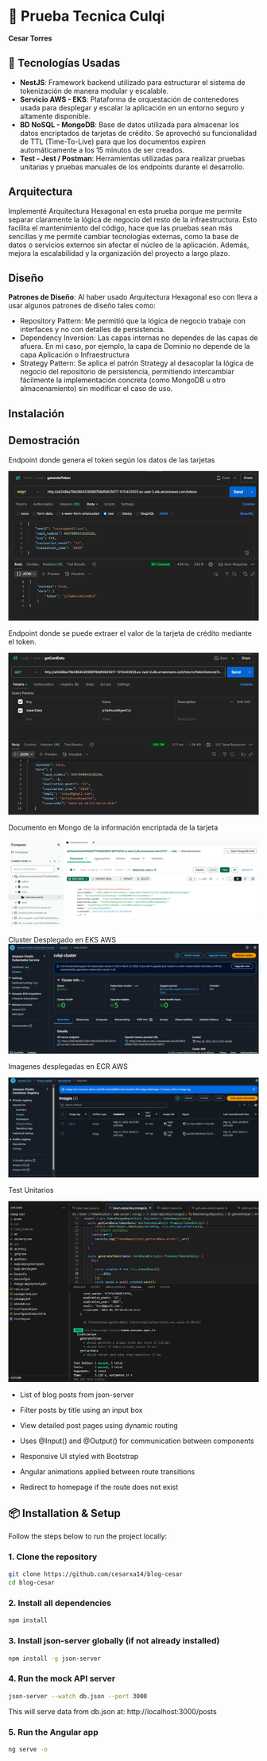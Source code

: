 # 📝 Prueba Tecnica Culqi

**Cesar Torres** 

## 🚀 Tecnologías Usadas

- **NestJS**: Framework backend utilizado para estructurar el sistema de tokenización de manera modular y escalable.
- **Servicio AWS - EKS**: Plataforma de orquestación de contenedores usada para desplegar y escalar la aplicación en un entorno seguro y altamente disponible.
- **BD NoSQL - MongoDB**: Base de datos utilizada para almacenar los datos encriptados de tarjetas de crédito. Se aprovechó su funcionalidad de TTL (Time-To-Live) para que los documentos expiren automáticamente a los 15 minutos de ser creados.
- **Test - Jest / Postman**: Herramientas utilizadas para realizar pruebas unitarias y pruebas manuales de los endpoints durante el desarrollo.

## Arquitectura

Implementé Arquitectura Hexagonal en esta prueba porque me permite separar claramente la lógica de negocio del resto de la infraestructura. Esto facilita el mantenimiento del código, hace que las pruebas sean más sencillas y me permite cambiar tecnologías externas, como la base de datos o servicios externos sin afectar el núcleo de la aplicación. Además, mejora la escalabilidad y la organización del proyecto a largo plazo.

## Diseño

**Patrones de Diseño**:
Al haber usado Arquitectura Hexagonal eso con lleva a usar algunos patrones de diseño tales como:
- Repository Pattern: Me permitíó que la lógica de negocio trabaje con interfaces y no con detalles de persistencia.
- Dependency Inversion: Las capas internas no dependes de las capas de afuera. En mi caso, por ejemplo, la capa de Dominio no depende de la capa Aplicación o Infraestructura
- Strategy Pattern: Se aplica el patrón Strategy al desacoplar la lógica de negocio del repositorio de persistencia, permitiendo intercambiar fácilmente la implementación concreta (como MongoDB u otro almacenamiento) sin modificar el caso de uso.

## Instalación


## Demostración

Endpoint donde genera el token según los datos de las tarjetas

![Generate Token](https://github.com/cesarxa14/culqi-test/blob/master/assets/api_generate_token.png)

Endpoint donde se puede extraer el valor de la tarjeta de crédito mediante el token.

![Get Card Data](https://github.com/cesarxa14/culqi-test/blob/master/assets/api_get_card.png)


Documento en Mongo de la información encriptada de la tarjeta

![Mongo](https://github.com/cesarxa14/culqi-test/blob/master/assets/mongodata.png)


Cluster Desplegado en EKS AWS
![Cluster EKS](https://github.com/cesarxa14/culqi-test/blob/master/assets/cluster.png)


Imagenes desplegadas en ECR AWS

![ECR Images](https://github.com/cesarxa14/culqi-test/blob/master/assets/ecr.png)

Test Unitarios

![Test](https://github.com/cesarxa14/culqi-test/blob/master/assets/tests.png)


- List of blog posts from json-server

- Filter posts by title using an input box

- View detailed post pages using dynamic routing

- Uses @Input() and @Output() for communication between components

- Responsive UI styled with Bootstrap

- Angular animations applied between route transitions

- Redirect to homepage if the route does not exist

## 📦 Installation & Setup

Follow the steps below to run the project locally:

### 1. Clone the repository

```bash
git clone https://github.com/cesarxa14/blog-cesar
cd blog-cesar
```

### 2. Install all dependencies 

```bash
npm install
```

### 3. Install json-server globally (if not already installed)

```bash
npm install -g json-server
```

### 4. Run the mock API server

```bash
json-server --watch db.json --port 3000
```
This will serve data from db.json at:
http://localhost:3000/posts

### 5. Run the Angular app

```bash
ng serve -o
```










